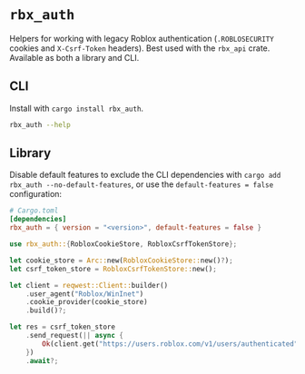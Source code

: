 # `rbx_auth`

Helpers for working with legacy Roblox authentication (`.ROBLOSECURITY` cookies and `X-Csrf-Token` headers).
Best used with the `rbx_api` crate. Available as both a library and CLI.

## CLI

Install with `cargo install rbx_auth`.

```sh
rbx_auth --help
```

## Library

Disable default features to exclude the CLI dependencies with `cargo add rbx_auth --no-default-features`, or
use the `default-features = false` configuration:

```toml
# Cargo.toml
[dependencies]
rbx_auth = { version = "<version>", default-features = false }
```

```rs
use rbx_auth::{RobloxCookieStore, RobloxCsrfTokenStore};

let cookie_store = Arc::new(RobloxCookieStore::new()?);
let csrf_token_store = RobloxCsrfTokenStore::new();

let client = reqwest::Client::builder()
    .user_agent("Roblox/WinInet")
    .cookie_provider(cookie_store)
    .build()?;

let res = csrf_token_store
    .send_request(|| async {
        Ok(client.get("https://users.roblox.com/v1/users/authenticated"))
    })
    .await?;
```
